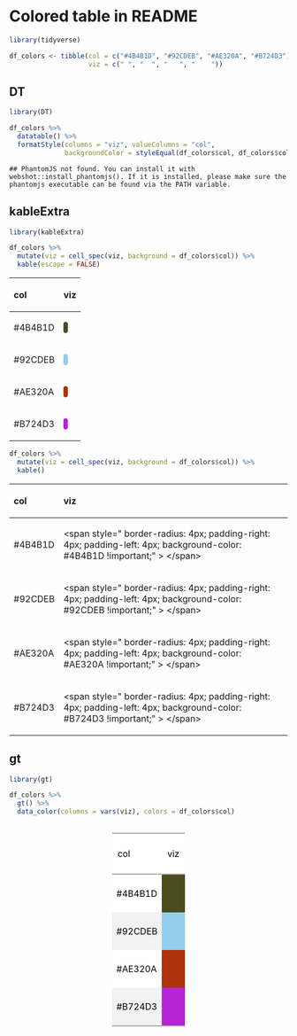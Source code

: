 
# Colored table in README

``` r
library(tidyverse)

df_colors <- tibble(col = c("#4B4B1D", "#92CDEB", "#AE320A", "#B724D3"), 
                    viz = c(" ", "  ", "   ", "    "))
```

## DT

``` r
library(DT)

df_colors %>%
  datatable() %>%
  formatStyle(columns = "viz", valueColumns = "col",
              backgroundColor = styleEqual(df_colors$col, df_colors$col))
```

    ## PhantomJS not found. You can install it with webshot::install_phantomjs(). If it is installed, please make sure the phantomjs executable can be found via the PATH variable.

<!--html_preserve-->

<div id="htmlwidget-61948ba1ab39ad5c0698" class="datatables html-widget" style="width:100%;height:auto;">

</div>

<script type="application/json" data-for="htmlwidget-61948ba1ab39ad5c0698">{"x":{"filter":"none","data":[["1","2","3","4"],["#4B4B1D","#92CDEB","#AE320A","#B724D3"],[" ","  ","   ","    "]],"container":"<table class=\"display\">\n  <thead>\n    <tr>\n      <th> <\/th>\n      <th>col<\/th>\n      <th>viz<\/th>\n    <\/tr>\n  <\/thead>\n<\/table>","options":{"order":[],"autoWidth":false,"orderClasses":false,"columnDefs":[{"orderable":false,"targets":0}],"rowCallback":"function(row, data) {\nvar value=data[1]; $(this.api().cell(row, 2).node()).css({'background-color':value == '#4B4B1D' ? '#4B4B1D' : value == '#92CDEB' ? '#92CDEB' : value == '#AE320A' ? '#AE320A' : value == '#B724D3' ? '#B724D3' : ''});\n}"}},"evals":["options.rowCallback"],"jsHooks":[]}</script>

<!--/html_preserve-->

## kableExtra

``` r
library(kableExtra)

df_colors %>%
  mutate(viz = cell_spec(viz, background = df_colors$col)) %>%
  kable(escape = FALSE)
```

<table>

<thead>

<tr>

<th style="text-align:left;">

col

</th>

<th style="text-align:left;">

viz

</th>

</tr>

</thead>

<tbody>

<tr>

<td style="text-align:left;">

\#4B4B1D

</td>

<td style="text-align:left;">

<span style="     border-radius: 4px; padding-right: 4px; padding-left: 4px; background-color: #4B4B1D !important;">
</span>

</td>

</tr>

<tr>

<td style="text-align:left;">

\#92CDEB

</td>

<td style="text-align:left;">

<span style="     border-radius: 4px; padding-right: 4px; padding-left: 4px; background-color: #92CDEB !important;">
</span>

</td>

</tr>

<tr>

<td style="text-align:left;">

\#AE320A

</td>

<td style="text-align:left;">

<span style="     border-radius: 4px; padding-right: 4px; padding-left: 4px; background-color: #AE320A !important;">
</span>

</td>

</tr>

<tr>

<td style="text-align:left;">

\#B724D3

</td>

<td style="text-align:left;">

<span style="     border-radius: 4px; padding-right: 4px; padding-left: 4px; background-color: #B724D3 !important;">
</span>

</td>

</tr>

</tbody>

</table>

``` r
df_colors %>%
  mutate(viz = cell_spec(viz, background = df_colors$col)) %>%
  kable() 
```

<table>

<thead>

<tr>

<th style="text-align:left;">

col

</th>

<th style="text-align:left;">

viz

</th>

</tr>

</thead>

<tbody>

<tr>

<td style="text-align:left;">

\#4B4B1D

</td>

<td style="text-align:left;">

\<span style=" border-radius: 4px; padding-right: 4px; padding-left:
4px; background-color: \#4B4B1D \!important;" \> \</span\>

</td>

</tr>

<tr>

<td style="text-align:left;">

\#92CDEB

</td>

<td style="text-align:left;">

\<span style=" border-radius: 4px; padding-right: 4px; padding-left:
4px; background-color: \#92CDEB \!important;" \> \</span\>

</td>

</tr>

<tr>

<td style="text-align:left;">

\#AE320A

</td>

<td style="text-align:left;">

\<span style=" border-radius: 4px; padding-right: 4px; padding-left:
4px; background-color: \#AE320A \!important;" \> \</span\>

</td>

</tr>

<tr>

<td style="text-align:left;">

\#B724D3

</td>

<td style="text-align:left;">

\<span style=" border-radius: 4px; padding-right: 4px; padding-left:
4px; background-color: \#B724D3 \!important;" \> \</span\>

</td>

</tr>

</tbody>

</table>

## gt

``` r
library(gt)

df_colors %>% 
  gt() %>% 
  data_color(columns = vars(viz), colors = df_colors$col)
```

<!--html_preserve-->

<style>html {
  font-family: -apple-system, BlinkMacSystemFont, 'Segoe UI', Roboto, Oxygen, Ubuntu, Cantarell, 'Helvetica Neue', 'Fira Sans', 'Droid Sans', Arial, sans-serif;
}

#bulblzngyr .gt_table {
  display: table;
  border-collapse: collapse;
  margin-left: auto;
  margin-right: auto;
  color: #000000;
  font-size: 16px;
  background-color: #FFFFFF;
  /* table.background.color */
  width: auto;
  /* table.width */
  border-top-style: solid;
  /* table.border.top.style */
  border-top-width: 2px;
  /* table.border.top.width */
  border-top-color: #A8A8A8;
  /* table.border.top.color */
}

#bulblzngyr .gt_heading {
  background-color: #FFFFFF;
  /* heading.background.color */
  border-bottom-color: #FFFFFF;
}

#bulblzngyr .gt_title {
  color: #000000;
  font-size: 125%;
  /* heading.title.font.size */
  padding-top: 4px;
  /* heading.top.padding */
  padding-bottom: 1px;
  border-bottom-color: #FFFFFF;
  border-bottom-width: 0;
}

#bulblzngyr .gt_subtitle {
  color: #000000;
  font-size: 85%;
  /* heading.subtitle.font.size */
  padding-top: 1px;
  padding-bottom: 4px;
  /* heading.bottom.padding */
  border-top-color: #FFFFFF;
  border-top-width: 0;
}

#bulblzngyr .gt_bottom_border {
  border-bottom-style: solid;
  /* heading.border.bottom.style */
  border-bottom-width: 2px;
  /* heading.border.bottom.width */
  border-bottom-color: #A8A8A8;
  /* heading.border.bottom.color */
}

#bulblzngyr .gt_column_spanner {
  border-bottom-style: solid;
  border-bottom-width: 2px;
  border-bottom-color: #A8A8A8;
  padding-top: 4px;
  padding-bottom: 4px;
}

#bulblzngyr .gt_col_heading {
  color: #000000;
  background-color: #FFFFFF;
  /* column_labels.background.color */
  font-size: 16px;
  /* column_labels.font.size */
  font-weight: initial;
  /* column_labels.font.weight */
  vertical-align: middle;
  padding: 10px;
  margin: 10px;
}

#bulblzngyr .gt_sep_right {
  border-right: 5px solid #FFFFFF;
}

#bulblzngyr .gt_group_heading {
  padding: 8px;
  color: #000000;
  background-color: #FFFFFF;
  /* row_group.background.color */
  font-size: 16px;
  /* row_group.font.size */
  font-weight: initial;
  /* row_group.font.weight */
  border-top-style: solid;
  /* row_group.border.top.style */
  border-top-width: 2px;
  /* row_group.border.top.width */
  border-top-color: #A8A8A8;
  /* row_group.border.top.color */
  border-bottom-style: solid;
  /* row_group.border.bottom.style */
  border-bottom-width: 2px;
  /* row_group.border.bottom.width */
  border-bottom-color: #A8A8A8;
  /* row_group.border.bottom.color */
  vertical-align: middle;
}

#bulblzngyr .gt_empty_group_heading {
  padding: 0.5px;
  color: #000000;
  background-color: #FFFFFF;
  /* row_group.background.color */
  font-size: 16px;
  /* row_group.font.size */
  font-weight: initial;
  /* row_group.font.weight */
  border-top-style: solid;
  /* row_group.border.top.style */
  border-top-width: 2px;
  /* row_group.border.top.width */
  border-top-color: #A8A8A8;
  /* row_group.border.top.color */
  border-bottom-style: solid;
  /* row_group.border.bottom.style */
  border-bottom-width: 2px;
  /* row_group.border.bottom.width */
  border-bottom-color: #A8A8A8;
  /* row_group.border.bottom.color */
  vertical-align: middle;
}

#bulblzngyr .gt_striped {
  background-color: #f2f2f2;
}

#bulblzngyr .gt_from_md > :first-child {
  margin-top: 0;
}

#bulblzngyr .gt_from_md > :last-child {
  margin-bottom: 0;
}

#bulblzngyr .gt_row {
  padding: 8px;
  /* row.padding */
  margin: 10px;
  vertical-align: middle;
}

#bulblzngyr .gt_stub {
  border-right-style: solid;
  border-right-width: 2px;
  border-right-color: #A8A8A8;
  padding-left: 12px;
}

#bulblzngyr .gt_summary_row {
  color: #000000;
  background-color: #FFFFFF;
  /* summary_row.background.color */
  padding: 8px;
  /* summary_row.padding */
  text-transform: inherit;
  /* summary_row.text_transform */
}

#bulblzngyr .gt_grand_summary_row {
  color: #000000;
  background-color: #FFFFFF;
  /* grand_summary_row.background.color */
  padding: 8px;
  /* grand_summary_row.padding */
  text-transform: inherit;
  /* grand_summary_row.text_transform */
}

#bulblzngyr .gt_first_summary_row {
  border-top-style: solid;
  border-top-width: 2px;
  border-top-color: #A8A8A8;
}

#bulblzngyr .gt_first_grand_summary_row {
  border-top-style: double;
  border-top-width: 6px;
  border-top-color: #A8A8A8;
}

#bulblzngyr .gt_table_body {
  border-top-style: solid;
  /* table_body.border.top.style */
  border-top-width: 2px;
  /* table_body.border.top.width */
  border-top-color: #A8A8A8;
  /* table_body.border.top.color */
  border-bottom-style: solid;
  /* table_body.border.bottom.style */
  border-bottom-width: 2px;
  /* table_body.border.bottom.width */
  border-bottom-color: #A8A8A8;
  /* table_body.border.bottom.color */
}

#bulblzngyr .gt_footnote {
  font-size: 90%;
  /* footnote.font.size */
  padding: 4px;
  /* footnote.padding */
}

#bulblzngyr .gt_sourcenote {
  font-size: 90%;
  /* sourcenote.font.size */
  padding: 4px;
  /* sourcenote.padding */
}

#bulblzngyr .gt_center {
  text-align: center;
}

#bulblzngyr .gt_left {
  text-align: left;
}

#bulblzngyr .gt_right {
  text-align: right;
  font-variant-numeric: tabular-nums;
}

#bulblzngyr .gt_font_normal {
  font-weight: normal;
}

#bulblzngyr .gt_font_bold {
  font-weight: bold;
}

#bulblzngyr .gt_font_italic {
  font-style: italic;
}

#bulblzngyr .gt_super {
  font-size: 65%;
}

#bulblzngyr .gt_footnote_glyph {
  font-style: italic;
  font-size: 65%;
}
</style>

<div id="bulblzngyr" style="overflow-x:auto;">

<!--gt table start-->

<table class="gt_table">

<tr>

<th class="gt_col_heading gt_left" rowspan="1" colspan="1">

col

</th>

<th class="gt_col_heading gt_left" rowspan="1" colspan="1">

viz

</th>

</tr>

<tbody class="gt_table_body">

<tr>

<td class="gt_row gt_left">

\#4B4B1D

</td>

<td class="gt_row gt_left" style="background-color:#4B4B1D;color:#FFFFFFFF;">

</td>

</tr>

<tr>

<td class="gt_row gt_left gt_striped">

\#92CDEB

</td>

<td class="gt_row gt_left gt_striped" style="background-color:#92CDEB;color:#000000FF;">

</td>

</tr>

<tr>

<td class="gt_row gt_left">

\#AE320A

</td>

<td class="gt_row gt_left" style="background-color:#AE320A;color:#FFFFFFFF;">

</td>

</tr>

<tr>

<td class="gt_row gt_left gt_striped">

\#B724D3

</td>

<td class="gt_row gt_left gt_striped" style="background-color:#B724D3;color:#FFFFFFFF;">

</td>

</tr>

</tbody>

</table>

<!--gt table end-->

</div>

<!--/html_preserve-->
